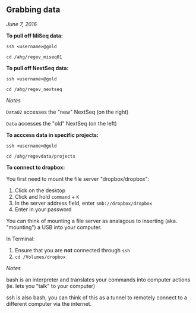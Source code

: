 ## Grabbing data

*June 7, 2016*

**To pull off MiSeq data:**

`ssh <username>@gold`

`cd /ahg/regev_miseq01`

**To pull off NextSeq data:**

`ssh <username>@gold`

`cd /ahg/regev_nextseq`

*Notes*

`Data02` accesses the "new" NextSeq (on the right)

`Data` accesses the "old" NextSeq (on the left)

**To acccess data in specific projects:**

`ssh <username>@gold`

`cd /ahg/regevdata/projects`

**To connect to dropbox:**

You first need to mount the file server "dropbox/dropbox":

1. Click on the desktop
2. Click and hold `command` + `K`
3. In the server address field, enter `smb://dropbox/dropbox`
4. Enter in your password

You can think of mounting a file server as analagous to inserting (aka. "mounting") a USB into your computer.

In Terminal:

1. Ensure that you are **not** connected through `ssh`
2. `cd /Volumes/dropbox`

*Notes*

bash is an interpreter and translates your commands into computer actions (ie. lets you "talk" to your computer)

ssh is also bash, you can think of this as a tunnel to remotely connect to a different computer via the internet.
